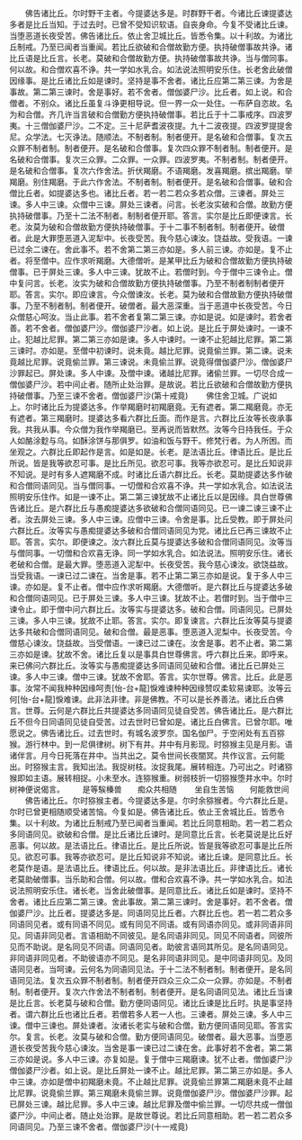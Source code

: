 <!-- { "loadSidebar": true } -->
　　佛告诸比丘。尔时野干主者。今提婆达多是。时群野干者。今诸比丘谏提婆达多者是比丘当知。于过去时。已曾不受知识软语。自丧身命。今复不受诸比丘谏。当堕恶道长夜受苦。佛告诸比丘。依止舍卫城比丘。皆悉令集。以十利故。为诸比丘制戒。乃至已闻者当重闻。若比丘欲破和合僧故勤方便。执持破僧事故共诤。诸比丘语是比丘言。长老。莫破和合僧故勤方便。执持破僧事故共诤。当与僧同事。何以故。和合僧欢喜不诤。共一学如水乳合。如法说法照明安乐住。长老舍此破僧因缘事。是比丘诸比丘如是谏时。坚持是事不舍者。诸比丘应第二第三谏。为舍是事故。第二第三谏时。舍是事好。若不舍者。僧伽婆尸沙。比丘者。如上说。和合僧者。不别众。诸比丘虽复斗诤更相导说。但一界一众一处住。一布萨自恣故。名为和合僧。齐几许当言破和合僧勤方便执持破僧事。若比丘于十二事戒序。四波罗夷。十三僧伽婆尸沙。二不定。三十尼萨耆波夜提。九十二波夜提。四波罗提提舍尼。众学法。七灭诤法。随顺法。不制者制。制者便开。是名破和合僧事。复次五众罪不制者制。制者便开。是名破和合僧事。复次四众罪不制者制。制者便开。是名破和合僧事。复次三众罪。二众罪。一众罪。四波罗夷。不制者制。制者便开。是名破和合僧事。复次六作舍法。折伏羯磨。不语羯磨。发喜羯磨。摈出羯磨。举羯磨。别住羯磨。于此六作舍法。不制者制。制者便开。是名破和合僧事。破和合僧比丘者。如提婆达多也。诸比丘者。若一若二若众多若众僧。三谏者。屏处三谏。多人中三谏。众僧中三谏。屏处三谏者。问言。长老汝实破和合僧。故勤方便执持破僧事。乃至十二法不制者。制制者便开耶。答言。实尔是比丘即便谏言。长老。汝莫为破和合僧故勤方便执持破僧事。于十二事不制者制。制者便开。破僧者。此是大罪堕恶道入泥犁中。长夜受苦。我今慈心谏汝。饶益故。受我语。一谏已过余二谏在。舍此事不。若不舍第二第三亦如是。多人前三谏。亦如是。复不止者。将至僧中。应作求听羯磨。大德僧听。是某甲比丘为破和合僧故勤方便执持破僧事。已于屏处三谏。多人中三谏。犹故不止。若僧时到。今于僧中三谏令止。僧中复问言。长老。汝实为破和合僧故勤方便执持破僧事。乃至不制者制制者便开耶。答言。实尔。即应谏言。今众僧谏汝。长老。莫为破和合僧故勤方便执持破僧事。乃至不制者制。制者便开。破僧者。最大恶深重。当于恶道中长夜受苦。今日众僧慈心呵汝。当止此事。若不舍者复第二第三谏。亦如是说。如是谏时。若舍者善。若不舍者。僧伽婆尸沙。僧伽婆尸沙者。如上说。是比丘于屏处谏时。一谏不止。犯越比尼罪。第二第三亦如是谏。多人中谏时。一谏不止犯越比尼罪。第二第三谏时。亦如是。至僧中初谏时。说未竟。越比尼罪。说竟偷兰罪。第二谏。说未竟越比尼罪。说竟偷兰罪。第三谏说。未竟偷兰罪。说竟得僧伽婆尸沙。僧伽婆尸沙罪起已。屏处谏。多人中谏。及僧中谏。诸越比尼罪。诸偷兰罪。一切尽合成一僧伽婆尸沙。若中间止者。随所止处治罪。是故说。若比丘欲破和合僧故勤方便执持破僧事。乃至三谏不舍者。僧伽婆尸沙(第十戒竟)
　　佛住舍卫城。广说如上。尔时诸比丘为提婆达多。作举羯磨时初羯磨竟。无有遮者。第二羯磨竟。亦无有遮者。第三羯磨时。提婆达多看六群比丘面。而作是言。六群比丘汝等长夜承事我。共我从事。今众僧为我作举羯磨已。至再说而皆默然。汝等今日持我任。于众人如酪涂麨与乌。如酥涂饼与那俱罗。如油和饭与野干。修梵行者。为人所困。而坐观之。六群比丘即起作是言。如是如是。长老。是法语比丘。律语比丘。是比丘所说。皆是我等欲忍可事。是比丘所见。欲忍可事。我等亦欲忍可。是比丘知说非不知说。是时有多人遮羯磨不成。时诸比丘语六群比丘。长老。莫助提婆达多作破和合僧同语同见。当与僧同事。一切僧和合欢喜不诤。共一学如水乳合。如法说法照明安乐住作。如是一谏不止。第二第三谏犹故不止诸比丘以是因缘。具白世尊佛告诸比丘。是六群比丘与愚痴提婆达多欲破和合僧同语同见。已一谏二谏三谏不止者。汝去屏处三谏。多人中三谏。应僧中三谏。令舍是事。比丘受教。即于屏处问六群比丘。汝等实与愚痴提婆达多破和合僧同语同见为党。诸比丘已再三谏故不止耶。答言。实尔。即便谏之。汝六群比丘莫与提婆达多破和合僧同语同见。汝等当与僧同事。一切僧和合欢喜无诤。同一学如水乳合。如法说法。照明安乐住。诸长老破和合僧。是最大罪。堕恶道入泥犁中。长夜受苦。我今慈心谏汝。欲饶益故。当受我语。一谏已过二谏在。当舍是事。若不止第二第三亦如是说。复于多人中三谏。亦如是。复不止者。僧中应作求听羯磨。大德僧听。是六群比丘与提婆达多破和合僧同语同见。已于屏处三谏。多人中三谏。犹故不止。若僧时到。当于僧中三谏令止。即于僧中问六群比丘。汝等实与提婆达多。破和合僧。同语同见。已屏处三谏。多人中三谏。犹故不止耶。答言。实尔。即复谏言。六群比丘汝等莫与提婆达多共破和合僧同语同见。破和合僧。最是恶事。堕恶道入泥梨中。长夜受苦。今僧慈心谏汝。饶益故。当受僧语。一谏已过二谏在。汝舍是事。若不止者。第二第三亦如是谏。犹故不舍。诸比丘复以是事具白世尊佛言。呼六群比丘来。即呼来。来已佛问六群比丘。汝等实与愚痴提婆达多同语同见破和合僧。诸比丘已屏处三谏。多人中三谏。僧中三谏。犹故不舍耶。答言。实尔世尊。佛言。比丘。此是恶事。汝常不闻我种种因缘呵责[怡-台+龍]悷难谏种种因缘赞叹柔软易谏耶。汝等云何[怡-台+龍]悷难谏。此非法非律。非是佛教。不可以是长养善法。诸比丘白佛言。世尊。云何是六群比丘共提婆达多同语同见徒自受苦。佛告诸比丘。是六群比丘不但今日同语同见徒自受苦。过去世时已曾如是。诸比丘白佛言。已曾尔耶。唯愿说之。佛告诸比丘。过去世时。有城名波罗奈。国名伽尸。于空闲处有五百猕猴。游行林中。到一尼俱律树。树下有井。井中有月影现。时猕猴主见是月影。语诸伴言。月今日死落在井中。当共出之。莫令世间长夜闇冥。共作议言。云何能出。时猕猴主言。我知出法。我捉树枝。汝捉我尾。展转相连。乃可出之。时诸猕猴即如主语。展转相捉。小未至水。连猕猴重。树弱枝折一切猕猴堕井水中。尔时树神便说偈言。
　　是等騃榛兽　　痴众共相随
　　坐自生苦恼　　何能救世间
　　佛告诸比丘。尔时猕猴主者。今提婆达多是。尔时余猕猴者。今六群比丘是。尔时已曾更相随顺受诸苦恼。今复如是。佛告诸比丘。依止王舍城比丘。皆悉令集。以十利故。为诸比丘制戒乃至已闻者当重闻。若比丘同意相助。若一若二若众多同语同见。欲破和合僧。是比丘诸比丘谏时。是同意比丘言。长老莫说是比丘好恶事。何以故。是法语比丘。律语比丘。是比丘所说。皆是我等欲忍可事是比丘所见。欲忍可事。我等亦欲忍可。是比丘知说非不知说。诸比丘谏。是同意比丘。长老莫作是语。是法语比丘。律语比丘。何以故。是非法语比丘。非律语比丘。诸长老莫助破僧事。当乐助和合僧。何以故。僧和合欢喜不诤。共一学如水乳合。如法说法照明安乐住。诸长老。当舍此破僧事。是同意比丘。诸比丘如是谏时。坚持不舍者。诸比丘应第二第三谏。舍此事故。第二第三谏时。舍是事好。若不舍者。僧伽婆尸沙。比丘者。提婆达多是。同语同见比丘者。六群比丘也。若一若二若众多同语同见者。或有同语不同见。或有同见不同语。或有同语亦同见。或非同语非同见。同语非同见者。言语相助不同彼见。是名同语非同见。同见不同语者。同彼所见而不助说。是名同见不同语。同语同见者。助彼言语同其所见。是名同语同见。非同语非同见者。不助彼语亦不同见。是名非同语非同见。是中同语非同见。及同语同见者。当呵谏。云何名为同语同见法。于十二法不制者制。制者便开。是名同语同见法。复次五众罪不制者制。制者便开四众三众二众一众罪。亦如是。不制者制。制者便开。复次六作舍法不制者制。制者便开。是名同语同见法。诸比丘当谏是比丘言。长老莫与破和合僧。勤方便同语同见。诸比丘谏是比丘时。执是事坚持者。谓六群比丘也诸比丘者。若僧若多人若一人也。三谏者。屏处三谏。多人中三谏。僧中三谏也。屏处谏者。汝诸长老实与破和合僧。勤方便同语同见耶。答言实尔。复言。长老。汝莫与破和合僧。勤方便同语同见。破僧者。最大恶事。当堕恶道长夜受苦我今慈心谏汝。当舍是事一谏已过二谏在舍。此事好若不舍者。第二第三亦如是说。多人中三谏。亦复如是。复于僧中三羯磨谏。犹不止者。僧伽婆尸沙僧伽婆尸沙者。如上说。是比丘屏处一谏不止。越比尼罪。第二第三亦如是。多人中三谏。亦如是僧中初羯磨未竟。不止越比尼罪。说竟偷兰罪第二羯磨未竟不止越比尼罪。说竟偷兰罪。第三羯磨未竟偷兰罪。说竟僧伽婆尸沙。僧伽婆尸沙罪。起已屏处三谏。越比尼罪。多人中三谏。越比尼罪及僧中偷兰罪。一切尽共成一僧伽婆尸沙。中间止者。随止处治罪。是故世尊说。若比丘同意相助。若一若二若众多同语同见。乃至三谏不舍者。僧伽婆尸沙(十一戒竟)
